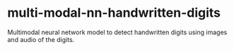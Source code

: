 # multi-modal-nn-handwritten-digits
Multimodal neural network model to detect handwritten digits using images and audio of the digits. 
